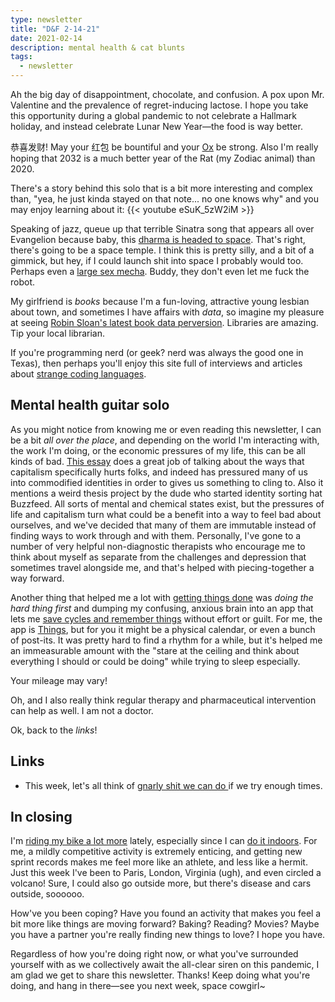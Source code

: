```yaml
---
type: newsletter
title: "D&F 2-14-21"
date: 2021-02-14
description: mental health & cat blunts
tags:
  - newsletter
---
```


Ah the big day of disappointment, chocolate, and confusion. A pox upon Mr. Valentine and the prevalence of regret-inducing lactose. I hope you take this opportunity during a global pandemic to not celebrate a Hallmark holiday, and instead celebrate Lunar New Year—the food is way better.

恭喜发财! May your 红包 be bountiful and your [Ox](https://chinesenewyear.net/zodiac/ox/) be strong. Also I'm really hoping that 2032 is a much better year of the Rat (my Zodiac animal) than 2020.

There's a story behind this solo that is a bit more interesting and complex than, "yea, he just kinda stayed on that note... no one knows why" and you may enjoy learning about it:
{{< youtube eSuK_5zW2iM >}}

Speaking of jazz, queue up that terrible Sinatra song that appears all over Evangelion because baby, this [dharma is headed to space](http://www.asahi.com/sp/ajw/articles/14173139). That's right, there's going to be a space temple. I think this is pretty silly, and a bit of a gimmick, but hey, if I could launch shit into space I probably would too. Perhaps even a [large sex mecha](https://www.tokyokinky.com/tenga-gundam-mecha-robot-model/). Buddy, they don't even let me fuck the robot.

My girlfriend is _books_ because I'm a fun-loving, attractive young lesbian about town, and sometimes I have affairs with _data_, so imagine my pleasure at seeing [Robin Sloan's latest book data perversion](https://www.robinsloan.com/library-demand-list/). Libraries are amazing. Tip your local librarian.

If you're programming nerd (or geek? nerd was always the good one in Texas), then perhaps you'll enjoy this site full of interviews and articles about [strange coding languages](https://esoteric.codes/). 

## Mental health guitar solo

As you might notice from knowing me or even reading this newsletter, I can be a bit _all over the place_, and depending on the world I'm interacting with, the work I'm doing, or the economic pressures of my life, this can be all kinds of bad. [This essay](https://mentalhellth.substack.com/p/the-buzzfeed-ification-of-mental) does a great job of talking about the ways that capitalism specifically hurts folks, and indeed has pressured many of us into commodified identities in order to gives us something to cling to. Also it mentions a weird thesis project by the dude who started identity sorting hat Buzzfeed. All sorts of mental and chemical states exist, but the pressures of life and capitalism turn what could be a benefit into a way to feel bad about ourselves, and we've decided that many of them are immutable instead of finding ways to work through and with them. Personally, I've gone to a number of very helpful non-diagnostic therapists who encourage me to think about myself as separate from the challenges and depression that sometimes travel alongside me, and that's helped with piecing-together a way forward.

Another thing that helped me a lot with [getting things done](http://www.43folders.com/2004/09/08/getting-started-with-getting-things-done) was _doing the hard thing first_ and dumping my confusing, anxious brain into an app that lets me [save cycles and remember things](https://www.brookshelley.com/posts/2019-05-02-on-notes-and-todos/) without effort or guilt. For me, the app is [Things](https://things.app), but for you it might be a physical calendar, or even a bunch of post-its. It was pretty hard to find a rhythm for a while, but it's helped me an immeasurable amount with the "stare at the ceiling and think about everything I should or could be doing" while trying to sleep especially.

Your mileage may vary!

Oh, and I also really think regular therapy and pharmaceutical intervention can help as well. I am not a doctor.

Ok, back to the _links_!

## Links

- This week, let's all think of [gnarly shit we can do ](https://kottke.org/21/02/1000-fails-lead-to-a-single-success)if we try enough times.

## In closing

I'm [riding my bike a lot more](https://www.zwift.com/athlete/6aa6ff7e-477c-4d39-b871-947953d8089e) lately, especially since I can [do it indoors](https://www.brookshelley.com/posts/2021-02-09-indoor-training/). For me, a mildly competitive activity is extremely enticing, and getting new sprint records makes me feel more like an athlete, and less like a hermit. Just this week I've been to Paris, London, Virginia (ugh), and even circled a volcano! Sure, I could also go outside more, but there's disease and cars outside, soooooo. 

How've you been coping? Have you found an activity that makes you feel a bit more like things are moving forward? Baking? Reading? Movies? Maybe you have a partner you're really finding new things to love? I hope you have.

Regardless of how you're doing right now, or what you've surrounded yourself with as we collectively await the all-clear siren on this pandemic, I am glad we get to share this newsletter. Thanks! Keep doing what you're doing, and hang in there—see you next week, space cowgirl~